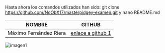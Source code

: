 Hasta ahora los comandos utilizados han sido: 
git clone https://github.com/NoObX17/masterpidgey-examen.git y nano README.md

|NOMBRE                |GITHUB                                              |
|----------------------|------------------------------------------------------------|
|Máximo Fernández Riera|[enlace a github 1](https://github.com/maximofernandezriera)|

![imagen1]([https://raw.githubusercontent.com/NoObX17/masterpidgey-examen/capturas/Captura.PNG](https://github.com/NoObX17/masterpidgey-examen/blob/873f3173081a5d3e2fbcd043916a9ac6589abdab/capturas/Captura.PNG))
